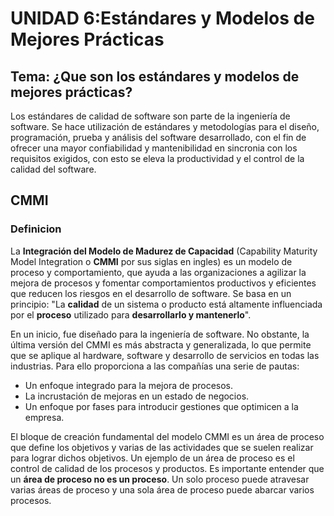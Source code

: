 # **UNIDAD 6:Estándares y Modelos de Mejores Prácticas**

## **Tema: ¿Que son los estándares y modelos de mejores prácticas?**

Los estándares de calidad de software son parte de la ingeniería de software. Se hace utilización de estándares y metodologías para el diseño, programación, prueba y análisis del software desarrollado, con el fin de ofrecer una mayor confiabilidad y mantenibilidad en sincronia con los requisitos exigidos, con esto se eleva la productividad y el control de la calidad del software.

## CMMI

### Definicion

La **Integración del Modelo de Madurez de Capacidad** (Capability Maturity Model Integration o **CMMI** por sus siglas en ingles) es un modelo de proceso y comportamiento, que ayuda a las organizaciones a agilizar la mejora de procesos y fomentar comportamientos productivos y eficientes que reducen los riesgos en el desarrollo de software.
Se basa en un principio: "La **calidad** de un sistema o producto está altamente influenciada por el **proceso** utilizado para **desarrollarlo y mantenerlo**".

En un inicio, fue diseñado para la ingeniería de software. No obstante, la última versión del CMMI es más abstracta y generalizada, lo que permite que se aplique al hardware, software y desarrollo de servicios en todas las industrias. Para ello proporciona a las compañías una serie de pautas:

- Un enfoque integrado para la mejora de procesos.
- La incrustación de mejoras en un estado de negocios.
- Un enfoque por fases para introducir gestiones que optimicen a la empresa.

El bloque de creación fundamental del modelo CMMI es un área de proceso que define los objetivos y varias de las actividades que se suelen realizar para lograr dichos objetivos. Un ejemplo de un área de proceso es el control de calidad de los procesos y productos. Es importante entender que un **área de proceso no es un proceso**. Un solo proceso puede atravesar varias áreas de proceso y una sola área de proceso puede abarcar varios procesos.
